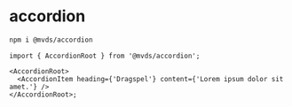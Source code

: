 # accordion

```bash
npm i @mvds/accordion
```

```tsx
import { AccordionRoot } from '@mvds/accordion';

<AccordionRoot>
  <AccordionItem heading={'Dragspel'} content={'Lorem ipsum dolor sit amet.'} />
</AccordionRoot>;
```
